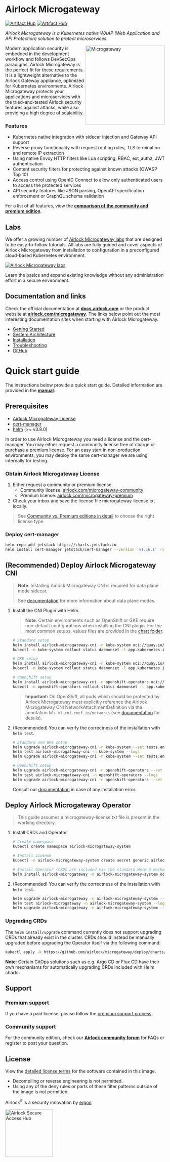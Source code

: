 # Airlock Microgateway
[![Artifact Hub](https://img.shields.io/endpoint?url=https://artifacthub.io/badge/repository/airlock-microgateway)](https://artifacthub.io/packages/helm/airlock-microgateway/microgateway)
[![Artifact Hub](https://img.shields.io/endpoint?url=https://artifacthub.io/badge/repository/airlock-microgateway-cni)](https://artifacthub.io/packages/helm/airlock-microgateway-cni/microgateway-cni)

*Airlock Microgateway is a Kubernetes native WAAP (Web Application and API Protection) solution to protect microservices.*

<picture>
  <source media="(prefers-color-scheme: dark)"
          srcset="https://raw.githubusercontent.com/airlock/microgateway/main/media/Microgateway_Labeled_AlignRight_Negative.svg">
  <source media="(prefers-color-scheme: light)"
          srcset="https://raw.githubusercontent.com/airlock/microgateway/main/media/Microgateway_Labeled_AlignRight.svg">
  <img alt="Microgateway" src="https://raw.githubusercontent.com/airlock/microgateway/main/media/Microgateway_Labeled_AlignRight.svg" align="right" width="250">
</picture>

Modern application security is embedded in the development workflow and follows DevSecOps paradigms. Airlock Microgateway is the perfect fit for these requirements. It is a lightweight alternative to the Airlock Gateway appliance, optimized for Kubernetes environments. Airlock Microgateway protects your applications and microservices with the tried-and-tested Airlock security features against attacks, while also providing a high degree of scalability.

### Features
* Kubernetes native integration with sidecar injection and Gateway API support
* Reverse proxy functionality with request routing rules, TLS termination and remote IP extraction
* Using native Envoy HTTP filters like Lua scripting, RBAC, ext_authz, JWT authentication
* Content security filters for protecting against known attacks (OWASP Top 10)
* Access control using OpenID Connect to allow only authenticated users to access the protected services
* API security features like JSON parsing, OpenAPI specification enforcement or GraphQL schema validation

For a list of all features, view the **[comparison of the community and premium edition](https://docs.airlock.com/microgateway/latest/?topic=MGW-00000056)**.
## Labs
We offer a growing number of [Airlock Microgateway labs](https://play.instruqt.com/airlock/invite/hyi9fy4b4jzc?icp_referrer=github.com) that are designed to be easy-to-follow tutorials. All labs are fully guided and cover aspects of Airlock Microgateway from installation to configuration in a preconfigured cloud-based Kubernetes environment.

[![Airlock Microgateway labs](https://raw.githubusercontent.com/airlock/microgateway/main/media/airlock-microgateway-instruqt-tracks.gif)](https://play.instruqt.com/airlock/invite/hyi9fy4b4jzc?icp_referrer=github.com)

Learn the basics and expand existing knowledge without any administration effort in a secure environment.

## Documentation and links

Check the official documentation at **[docs.airlock.com](https://docs.airlock.com/microgateway/latest/)** or the product website at **[airlock.com/microgateway](https://www.airlock.com/en/microgateway)**. The links below point out the most interesting documentation sites when starting with Airlock Microgateway.

* [Getting Started](https://docs.airlock.com/microgateway/latest/?topic=MGW-00000059)
* [System Architecture](https://docs.airlock.com/microgateway/latest/?topic=MGW-00000137)
* [Installation](https://docs.airlock.com/microgateway/latest/?topic=MGW-00000138)
* [Troubleshooting](https://docs.airlock.com/microgateway/latest/index/1659430054787.html)
* [GitHub](https://github.com/airlock/microgateway)

# Quick start guide

The instructions below provide a quick start guide. Detailed information are provided in the **[manual](https://docs.airlock.com/microgateway/latest/)**.

## Prerequisites
* [Airlock Microgateway License](#obtain-airlock-microgateway-license)
* [cert-manager](https://cert-manager.io/)
* [helm](https://helm.sh/docs/intro/install/) (>= v3.8.0)

In order to use Airlock Microgateway you need a license and the cert-manager. You may either request a community license free of charge or purchase a premium license.
For an easy start in non-production environments, you may deploy the same cert-manager we are using internally for testing.
### Obtain Airlock Microgateway License
1. Either request a community or premium license
   * Community license: [airlock.com/microgateway-community](https://airlock.com/en/microgateway-community)
   * Premium license: [airlock.com/microgateway-premium](https://airlock.com/en/microgateway-premium)
2. Check your inbox and save the license file microgateway-license.txt locally.

> See [Community vs. Premium editions in detail](https://docs.airlock.com/microgateway/latest/?topic=MGW-00000056) to choose the right license type.
### Deploy cert-manager
```bash
helm repo add jetstack https://charts.jetstack.io
helm install cert-manager jetstack/cert-manager --version 'v1.16.1' -n cert-manager --create-namespace --set crds.enabled=true --wait
```

## (Recommended) Deploy Airlock Microgateway CNI
> **Note**: Installing Airlock Microgateway CNI is required for data plane mode sidecar.
>
> See [documentation](https://docs.airlock.com/microgateway/latest/?topic=MGW-00000137) for more information about data plane modes.
1. Install the CNI Plugin with Helm.
   > **Note**: Certain environments such as OpenShift or GKE require non-default configurations when installing the CNI plugin. For the most common setups, values files are provided in the [chart folder](/deploy/charts/airlock-microgateway-cni).
   ```bash
   # Standard setup
   helm install airlock-microgateway-cni -n kube-system oci://quay.io/airlockcharts/microgateway-cni --version '4.4.9'
   kubectl -n kube-system rollout status daemonset -l app.kubernetes.io/instance=airlock-microgateway-cni
   ```
   ```bash
   # GKE setup
   helm install airlock-microgateway-cni -n kube-system oci://quay.io/airlockcharts/microgateway-cni --version '4.4.9' -f https://raw.githubusercontent.com/airlock/microgateway/4.4.9/deploy/charts/airlock-microgateway-cni/gke-values.yaml
   kubectl -n kube-system rollout status daemonset -l app.kubernetes.io/instance=airlock-microgateway-cni
   ```
   ```bash
   # OpenShift setup
   helm install airlock-microgateway-cni -n openshift-operators oci://quay.io/airlockcharts/microgateway-cni --version '4.4.9' -f https://raw.githubusercontent.com/airlock/microgateway/4.4.9/deploy/charts/airlock-microgateway-cni/openshift-values.yaml
   kubectl -n openshift-operators rollout status daemonset -l app.kubernetes.io/instance=airlock-microgateway-cni
   ```
   > **Important:** On OpenShift, all pods which should be protected by Airlock Microgateway must explicitly reference the Airlock Microgateway CNI NetworkAttachmentDefinition via the annotation `k8s.v1.cni.cncf.io/networks` (see [documentation](https://docs.airlock.com/microgateway/latest/index/1658483168033.html) for details).

2. (Recommended) You can verify the correctness of the installation with `helm test`.
   ```bash
   # Standard and GKE setup
   helm upgrade airlock-microgateway-cni -n kube-system --set tests.enabled=true --reuse-values oci://quay.io/airlockcharts/microgateway-cni --version '4.4.9'
   helm test airlock-microgateway-cni -n kube-system --logs
   helm upgrade airlock-microgateway-cni -n kube-system --set tests.enabled=false --reuse-values oci://quay.io/airlockcharts/microgateway-cni --version '4.4.9'
   ```
   ```bash
   # OpenShift setup
   helm upgrade airlock-microgateway-cni -n openshift-operators --set tests.enabled=true --reuse-values oci://quay.io/airlockcharts/microgateway-cni --version '4.4.9'
   helm test airlock-microgateway-cni -n openshift-operators --logs
   helm upgrade airlock-microgateway-cni -n openshift-operators --set tests.enabled=false --reuse-values oci://quay.io/airlockcharts/microgateway-cni --version '4.4.9'
   ```

   Consult our [documentation](https://docs.airlock.com/microgateway/latest/?topic=MGW-00000139) in case of any installation error.

## Deploy Airlock Microgateway Operator

> This guide assumes a microgateway-license.txt file is present in the working directory.

1. Install CRDs and Operator.
   ```bash
   # Create namespace
   kubectl create namespace airlock-microgateway-system

   # Install License
   kubectl -n airlock-microgateway-system create secret generic airlock-microgateway-license --from-file=microgateway-license.txt

   # Install Operator (CRDs are included via the standard Helm 3 mechanism, i.e. Helm will handle initial installation but not upgrades)
   helm install airlock-microgateway -n airlock-microgateway-system oci://quay.io/airlockcharts/microgateway --version '4.4.9' --wait
   ```

2. (Recommended) You can verify the correctness of the installation with `helm test`.
   ```bash
   helm upgrade airlock-microgateway -n airlock-microgateway-system --set tests.enabled=true --reuse-values oci://quay.io/airlockcharts/microgateway --version '4.4.9'
   helm test airlock-microgateway -n airlock-microgateway-system --logs
   helm upgrade airlock-microgateway -n airlock-microgateway-system --set tests.enabled=false --reuse-values oci://quay.io/airlockcharts/microgateway --version '4.4.9'
   ```

### Upgrading CRDs

The `helm install/upgrade` command currently does not support upgrading CRDs that already exist in the cluster.
CRDs should instead be manually upgraded before upgrading the Operator itself via the following command:
```bash
kubectl apply -k https://github.com/airlock/microgateway/deploy/charts/airlock-microgateway/crds/?ref=4.4.9 --server-side --force-conflicts
```

**Note**: Certain GitOps solutions such as e.g. Argo CD or Flux CD have their own mechanisms for automatically upgrading CRDs included with Helm charts.

## Support

### Premium support
If you have a paid license, please follow the [premium support process](https://techzone.ergon.ch/support-process).

### Community support
For the community edition, check our **[Airlock community forum](https://forum.airlock.com/)** for FAQs or register to post your question.

## License
View the [detailed license terms](https://www.airlock.com/en/airlock-license) for the software contained in this image.
* Decompiling or reverse engineering is not permitted.
* Using any of the deny rules or parts of these filter patterns outside of the image is not permitted.


Airlock<sup>&#174;</sup> is a security innovation by [ergon](https://www.ergon.ch/en)

<!-- Airlock SAH Logo (different image for light/dark mode) -->
<a href="https://www.airlock.com/en/secure-access-hub/">
<picture>
    <source media="(prefers-color-scheme: dark)"
        srcset="https://raw.githubusercontent.com/airlock/microgateway/main/media/Airlock_Logo_Negative.png">
    <source media="(prefers-color-scheme: light)"
        srcset="https://raw.githubusercontent.com/airlock/microgateway/main/media/Airlock_Logo.png">
    <img alt="Airlock Secure Access Hub" src="https://raw.githubusercontent.com/airlock/microgateway/main/media/Airlock_Logo.png" width="150">
</picture>
</a>
